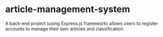 # article-management-system
A back-end project (using Express.js framework) allows users to register accounts to manage their own articles and classification.

